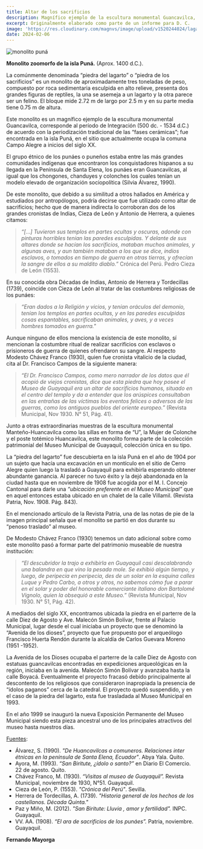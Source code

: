 ```yaml
---
title: Altar de los sacrificios
description: Magnífico ejemplo de la escultura monumental Guancavilca, encontrado en la isla Puná, uno de los principales atractivos ancestrales que posee el Museo Municipal de Guayaquil. 
excerpt: Originalmente elaborado como parte de un informe para D. C.
image: 'https://res.cloudinary.com/magnvs/image/upload/v1520244024/lagarto_q4bxr5.png'
date: 2024-02-06
---  
```


![monolito puná](https://res.cloudinary.com/magnvs/image/upload/v1577727255/ced7v8ya6pm0bfduxgmf.jpg) 

**Monolito zoomorfo de la isla Puná.** (Aprox. 1400 d.C.). 

La comúnmente denominada “piedra del lagarto” o “piedra de los sacrificios” es un monolito de aproximadamente tres toneladas de peso, compuesto por roca sedimentaria esculpida en alto relieve, presenta dos grandes figuras de reptiles, la una se asemeja a un lagarto y la otra parece ser un felino. El bloque mide 2.72 m de largo por 2.5 m y en su parte media tiene 0.75 m de altura.  

Este monolito es un magnífico ejemplo de la escultura monumental Guancavilca, corresponde al período de Integración (500 dc. - 1534 d.C.) de acuerdo con la periodización tradicional de las “fases cerámicas”; fue encontrada en la isla Puná, en el sitio que actualmente ocupa la comuna Campo Alegre a inicios del siglo XX.  

El grupo étnico de los punáes o puneños estaba entre las más grandes comunidades indígenas que encontraron los conquistadores hispanos a su llegada en la Península de Santa Elena,  los punáes eran Guancavilcas, al igual que los chongones, chanduyes y colonches los cuales tenían un modelo elevado de organización sociopolítica (Silvia Álvarez, 1990).  

De este monolito, que debido a su similitud a otros hallados en América y estudiados por antropólogos, podría decirse que fue utilizado como altar de sacrificios; hecho que de manera indirecta lo corroboran dos de los grandes cronistas de Indias, Cieza de León y Antonio de Herrera, a quienes citamos:  

> *“[...] Tuvieron sus templos en partes ocultas y oscuras, adonde con pinturas horribles tenían las paredes esculpidas. Y delante de sus altares donde se hacían los sacrificios, mataban muchos animales, y algunas aves, y aun también mataban a los que se dice, indios esclavos, o tomados en tiempo de guerra en otras tierras, y ofrecían la sangre de ellos a su maldito diablo.”*  Crónica del Perú. Pedro Cieza de León (1553).

En su conocida obra Décadas de Indias, Antonio de Herrera y Tordecillas  (1739), coincide con Cieza de León al tratar de las costumbres religiosas de los punáes:  

> *“Eran dados a la Religión y vicios, y tenían oráculos del demonio, tenían los templos en partes ocultas, y en las paredes esculpidas cosas espantables, sacrificaban animales, y aves, y a veces hombres tomados en guerra."*

Aunque ninguno de ellos menciona la existencia de este monolito, sí mencionan la costumbre ritual de realizar sacrificios con esclavos o prisioneros de guerra de quienes ofrendaron su sangre. Al respecto Modesto Chávez Franco (1930), quien fue cronista vitalicio de la ciudad, cita al Dr. Francisco Campos de la siguiente manera:  

> *“El Dr. Francisco Campos, como mero narrador de los datos que él acopió de viejos cronistas, dice que esta piedra que hoy posee el Museo de Guayaquil era un altar de sacrificios humanos, situado en el centro del templo y da a entender que los arúspices consultaban en las entrañas de las víctimas los eventos felices o adversos de las guerras, como los antiguos pueblos del oriente europeo.”* (Revista Municipal, Nov 1930. N° 51, Pág. 41).

Junto a otras extraordinarias muestras de la escultura monumental Manteño-Huancavilca como las sillas en forma de “U”, la Mujer de Colonche y el poste totémico Huancavilca, este monolito forma parte de la colección patrimonial del Museo Municipal de Guayaquil, colección única en su tipo.  

La “piedra del lagarto” fue descubierta en la isla Puná en el año de 1904 por un sujeto que hacía una excavación en un montículo en el sitio de Cerro Alegre quien luego la trasladó a Guayaquil para exhibirla esperando obtener abundante ganancia. Al parecer no tuvo éxito y la dejó abandonada en la ciudad hasta que en noviembre de 1908 fue acogida por el M. I. Concejo Cantonal para darle una *“ubicación preferente en el Museo Municipal”* que en aquel entonces estaba ubicado en un chalet de la calle Villamil. (Revista Patria, Nov. 1908. Pág. 843).  

En el mencionado artículo de la Revista Patria, una de las notas de pie de la imagen principal señala que el monolito se partió en dos durante su “penoso traslado” al museo.  

De Modesto Chávez Franco (1930) tenemos un dato adicional sobre como este monolito pasó a formar parte del patrimonio museable de nuestra institución:  

> *“El descubridor la trajo a exhibirla en Guayaquil casi descalabrando una balandra en que vino la pesada mole. Se exhibió algún tiempo, y luego, de peripecia en peripecia, des de un solar en la esquina calles Luque y Pedro Carbo, a otros y otros, no sabemos cómo fue a parar en el solar y poder del honorable comerciante italiano don Bartolomé Vignolo, quien la obsequió a este Museo.”* (Revista Municipal, Nov 1930. N° 51, Pág. 42).  

A mediados del siglo XX, encontramos ubicada la piedra en el parterre de la calle Diez de Agosto y Ave. Malecón Simón Bolívar, frente al Palacio Municipal, lugar desde el cual iniciaba un proyecto que se denominó la “Avenida de los dioses”, proyecto que fue propuesto por el arqueólogo Francisco Huerta Rendón durante la alcaldía de Carlos Guevara Moreno (1951 -1952).  

La Avenida de los Dioses ocupaba el parterre de la calle Diez de Agosto con estatuas guancavilcas encontradas en expediciones arqueológicas en la región, iniciaba en la avenida. Malecón Simón Bolívar y avanzaba hasta la calle Boyacá. Eventualmente el proyecto fracasó debido principalmente al descontento de los religiosos que consideraron inapropiada la presencia de “ídolos paganos” cerca de la catedral.  El proyecto quedó suspendido, y en el caso de la piedra del lagarto, esta fue trasladada al Museo Municipal en 1993.  

En el año 1999 se inauguró la nueva Exposición Permanente del Museo Municipal siendo esta pieza ancestral uno de los principales atractivos del museo hasta nuestros días.  

<u>Fuentes</u>:  

- Álvarez, S. (1990). *"De Huancavilcas a comuneros. Relaciones inter étnicas en la península de Santa Elena, Ecuador"*. Abya Yala. Quito.
- Ayora, M. (1993). *“San Biritute, ¿ídolo o santo?”* en Diario El Comercio. 22 de agosto. Quito.  
- Chávez Franco, M. (1930). *“Visitas al museo de Guayaquil”.* Revista Municipal, noviembre de 1930, N°51. Guayaquil.  
- Cieza de León, P. (1553). *"Crónica del Perú"*. Sevilla.  
- Herrera de Tordecillas, A. (1739). *"Historia general de los hechos de los castellanos. Década Quinta."*  
- Paz y Miño, M. (2012). *"San Biritute: Lluvia , amor y fertilidad".* INPC. Guayaquil.  
- VV. AA. (1908). *“El ara de sacrificios de los punáes”.* Patria, noviembre. Guayaquil.

**Fernando Mayorga**
